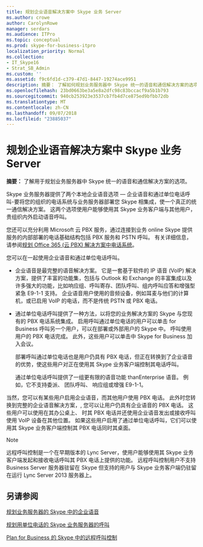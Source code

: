 ```yaml
---
title: 规划企业语音解决方案中 Skype 业务 Server
ms.author: crowe
author: CarolynRowe
manager: serdars
ms.audience: ITPro
ms.topic: conceptual
ms.prod: skype-for-business-itpro
localization_priority: Normal
ms.collection:
- IT_Skype16
- Strat_SB_Admin
ms.custom: ''
ms.assetid: f9c6fd1d-c379-47d1-8447-19274ace9951
description: 摘要： 了解如何规划业务服务器中 Skype 统一的语音和通信解决方案的选项。
ms.openlocfilehash: 23bd0663be3a5e8a2dfc98c83bccacf9a5b1b793
ms.sourcegitcommit: 940cb253923e3537cb7fb4d7ce875ed9bfbb72db
ms.translationtype: MT
ms.contentlocale: zh-CN
ms.lasthandoff: 09/07/2018
ms.locfileid: "23885037"
---
```

# <a name="plan-your-enterprise-voice-solution-in-skype-for-business-server"></a>规划企业语音解决方案中 Skype 业务 Server
 
**摘要：** 了解用于规划业务服务器中 Skype 统一的语音和通信解决方案的选项。
  
Skype 业务服务器提供了两个本地企业语音选项 — 企业语音和通过单位电话呼叫-要将您的组织的电话系统与业务服务器部署您 Skype 相集成，使一个真正的统一通信解决方案。 这两个选项使用户能够使用其 Skype 业务客户端与其他用户，贵组织内外启动语音呼叫。
  
您还可以充分利用 Microsoft 云 PBX 服务，通过连接到业务 online Skype 提供服务的内部部署的电话基础结构包括 PBX 服务和 PSTN 呼叫。 有关详细信息，请参阅[规划 Office 365 (云 PBX) 解决方案中电话系统](../../skype-for-business-hybrid-solutions/plan-your-phone-system-cloud-pbx-solution/plan-your-phone-system-cloud-pbx-solution.md)。
  
您可以在一起使用企业语音和通过单位电话呼叫。
  
- 企业语音是最完整的语音解决方案。 它是一套基于软件的 IP 语音 (VoIP) 解决方案，提供了丰富的功能集，包括与 Outlook 和 Exchange 的丰富集成以及许多强大的功能，比如响应组、呼叫寄存、团队呼叫、组内呼叫应答和增强型紧急 E9-1-1 支持。 企业语音用户使用的音频设备，例如耳麦与他们的计算机，或已启用 VoIP 的电话，而不是传统 PSTN 或 PBX 电话。
    
- 通过单位电话呼叫提供了一种方法，以将您的业务解决方案的 Skype 与您现有的 PBX 电话系统集成。 启用呼叫通过单位电话的用户可以单击 for Business 呼叫另一个用户，可以在部署或外部用户的 Skype 中。 呼叫使用用户的 PBX 电话完成。 此外，这些用户可以单击中 Skype for Business 加入会议。
    
    部署呼叫通过单位电话也是用户仍具有 PBX 电话，但正在转换到了企业语音的优势，使这些用户对正在使用其 Skype 业务客户端控制其电话呼叫。
    
     通过单位电话呼叫提供了一组更有限的语音功能 thanEnterprise 语音。 例如，它不支持委派、 团队呼叫、 响应组或增强 E9-1-1。
    
当然，您可以有某些用户启用企业语音，而其他用户使用 PBX 电话。 此外时您转换到完整的企业语音解决方案，, 您可以让用户仍具有企业语音的 PBX 电话。 这些用户可以使用在其办公桌上、 时其 PBX 电话并还使用企业语音发出或接收呼叫使用 VoIP 设备在其他位置。 如果这些用户启用了通过单位电话呼叫，它们可以使用其 Skype 业务客户端控制其 PBX 电话同时其桌面。
  
> [!NOTE]
> 远程呼叫控制是一个在早期版本的 Lync Server，使用户能够使用其 Skype 业务客户端发起和接收电话呼叫其 PBX 电话上提供的功能。 远程呼叫控制用户不支持 Business Server 服务器驻留在 Skype 但支持的用户与 Skype 业务客户端仍驻留在运行 Lync Server 2013 服务器上。 
  
## <a name="see-also"></a>另请参阅


[规划业务服务器的 Skype 中的企业语音](enterprise-voice.md)
  
[规划用单位电话的 Skype 业务服务器的呼叫](call-via-work.md)
  
[Plan for Business 的 Skype 中的远程呼叫控制](remote-call-control.md)

